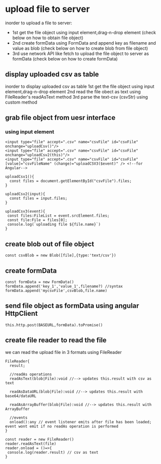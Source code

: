 # upload file to server
inorder to upload a file to server:
  * 1st get the file object using input element,drag-n-drop element (check below on how to obtain file object)
  * 2nd create formData using FormData and append key as filename and value as blob (check below on how to create blob from file object)
  * 3rd use network API like fetch to upload the file object to server as formData (check below on how to create formData)

## display uploaded csv as table
inorder to display uploaded csv as table
1st get the file object using input element,drag-n-drop element
2nd read the file obect as text using FileReader's readAsText method
3rd parse the text-csv (csvStr) using custom method

## grab file object from uesr interface
### using input element
```
<input type="file" accept=".csv" name="csvFile" id="csvFile" onchange="uploadCsv()"/>
<input type="file" accept=".csv" name="csvFile" id="csvFile" onchange="uploadCsv2(this)"/>
<input type="file" accept=".csv" name="csvFile" id="csvFile" [value]="csvFileName" (change)="uploadCSV3($event)" /> <!--for Angular-->
```
```
uploadCsv1(){
  const files = document.getElementById("csvFile").files;  
}

uploadCsv2(input){
  const files = input.files;
}

uploadCsv3(event){
 const files:FileList = event.srcElement.files;
 const file:File = files[0];
 console.log(`uploading file ${file.name}`)
}
```

## create blob out of file object
```
const csvBlob = new Blob([file],{type:'text/csv'})
```

## create formData
```
const formData = new FormData()
formData.append('key_1','value_1',filename?) //syntax
formData.append('mycsvFile',csvBlob,file.name)
```

## send file object as formData using angular HttpClient
```
this.http.post(BASEURL,formData).toPromise()
```

## create file reader to read the file
we can read the upload file in 3 formats using FileReader 
```
FileReader{
  result;

  //readAs operations
  readAsText(blob|File):void //--> updates this.result with csv as text

  readAsDataURL(blob|File):void //--> updates this.result with base64/dataURL

  readAsArrayBuffer(blob|File):void //--> updates this.result with ArrayBuffer

  //events
  onload():any // event listener emits after file has been loaded; event wont emit if no readAs operation is performed
}
```

```
const reader = new FileReader()
reader.readAsText(file)
reader.onload = ()=>{
 console.log(reader.result) // csv as text
}
```
